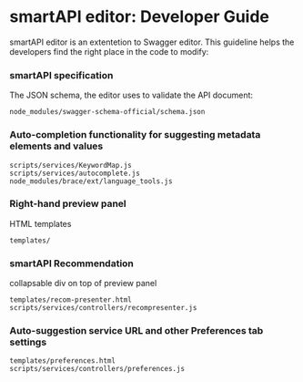 # smartAPI editor: Developer Guide

smartAPI editor is an extentetion to Swagger editor. This guideline helps the developers find the right place in the code to modify: 


### smartAPI specification
The JSON schema, the editor uses to validate the API document:
```shell
node_modules/swagger-schema-official/schema.json
```
### Auto-completion functionality for suggesting metadata elements and values
```shell
scripts/services/KeywordMap.js
scripts/services/autocomplete.js
node_modules/brace/ext/language_tools.js
```
### Right-hand preview panel
HTML templates 
```shell
templates/
```
### smartAPI Recommendation
collapsable div on top of preview panel
```shell
templates/recom-presenter.html
scripts/services/controllers/recompresenter.js
```
### Auto-suggestion service URL and other Preferences tab settings
```shell
templates/preferences.html
scripts/services/controllers/preferences.js
```
